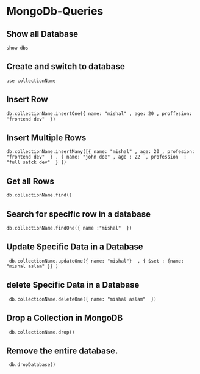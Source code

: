 # MongoDb-Queries

## Show all Database

```
show dbs 
```

## Create and switch to database 

```
use collectionName
```

## Insert Row

```
db.collectionName.insertOne({ name: "mishal" , age: 20 , proffesion: "frontend dev"  })
```

## Insert Multiple Rows

```
db.collectionName.insertMany([{ name: "mishal" , age: 20 , profesion: "frontend dev"  } , { name: "john doe" , age : 22  , profession  : "full satck dev"  } ])
```

## Get all Rows

```
db.collectionName.find()
```

## Search for specific row in a database

```
db.collectionName.findOne({ name :"mishal"  })
```

## Update Specific Data in a Database

```
 db.collectionName.updateOne({ name: "mishal"}  , { $set : {name: "mishal aslam" }} )
```

## delete Specific Data in a Database

```
 db.collectionName.deleteOne({ name: "mishal aslam"  })
```

## Drop a Collection in MongoDB

```
 db.collectionName.drop()
```

## Remove the entire database.

```
 db.dropDatabase()
```







